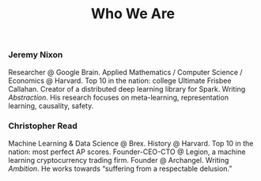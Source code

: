 ﻿---
layout: post
title: Who We Are
landing-title: 'Who We Are'
nav-menu: true
description: null
image: null
author: null
show_tile: true
---

### Jeremy Nixon
Researcher @ Google Brain. Applied Mathematics / Computer Science / Economics @ Harvard. Top 10 in the nation: college Ultimate Frisbee Callahan. Creator of a distributed deep learning library for Spark. Writing *Abstraction*. His research focuses on meta-learning, representation learning, causality, safety.
  
### Christopher Read
Machine Learning & Data Science @ Brex. History @ Harvard. Top 10 in the nation: most perfect AP scores. Founder-CEO-CTO @ Legion, a machine learning cryptocurrency trading firm. Founder @ Archangel. Writing *Ambition*. He works towards “suffering from a respectable delusion.”
